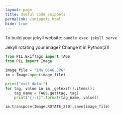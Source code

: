 ```yaml
---
layout: page
title: Useful Code Snippets
permalink: /snippets.html
hide: true
---
```

To build your jekyll website:
`bundle exec jekyll serve`

Jekyll rotating your image? Change it in Python(3)!
```python
from PIL.ExifTags import TAGS
from PIL import Image

image_file = "IMG_0646.JPG"
im = Image.open(image_file)

print("exif data:")
for tag, value in im._getexif().items():
    tag_name = TAGS.get(tag, tag)
    print("{}:{}".format(tag_name, value))
```

```python
im.transpose(Image.ROTATE_270).save(image_file)
```
